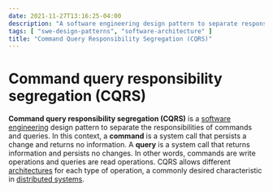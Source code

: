 ```yaml
---
date: 2021-11-27T13:16:25-04:00
description: "A software engineering design pattern to separate responsibility between commands and queries"
tags: [ "swe-design-patterns", "software-architecture" ]
title: "Command Query Responsibility Segregation (CQRS)"
---
```


# Command query responsibility segregation (CQRS)

**Command query responsibility segregation (CQRS)** is a [software engineering](software-engineering.md) design pattern to separate the responsibilities of commands and queries. In this context, a **command** is a system call that persists a change and returns no information. A **query** is a system call that returns information and persists no changes. In other words, commands are write operations and queries are read operations. CQRS allows different [architectures](software-architecture.md) for each type of operation, a commonly desired characteristic in [distributed systems](distributed-systems.md).
